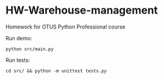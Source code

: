 # HW-Warehouse-management
Homework for OTUS Python Professional course


Run demo:
```commandline
python src/main.py 
```
Run tests:
```commandline
cd src/ && python -m unittest tests.py
```

